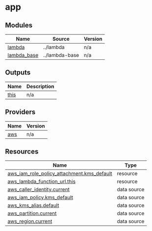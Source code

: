 # app

[//]: # (BEGIN_TF_DOCS)







## Modules

| Name | Source | Version |
|------|--------|---------|
| <a name="module_lambda"></a> [lambda](#module\_lambda) | ../lambda | n/a |
| <a name="module_lambda_base"></a> [lambda\_base](#module\_lambda\_base) | ../lambda-base | n/a |

## Outputs

| Name | Description |
|------|-------------|
| <a name="output_this"></a> [this](#output\_this) | n/a |

## Providers

| Name | Version |
|------|---------|
| <a name="provider_aws"></a> [aws](#provider\_aws) | n/a |



## Resources

| Name | Type |
|------|------|
| [aws_iam_role_policy_attachment.kms_default](https://registry.terraform.io/providers/hashicorp/aws/latest/docs/resources/iam_role_policy_attachment) | resource |
| [aws_lambda_function_url.this](https://registry.terraform.io/providers/hashicorp/aws/latest/docs/resources/lambda_function_url) | resource |
| [aws_caller_identity.current](https://registry.terraform.io/providers/hashicorp/aws/latest/docs/data-sources/caller_identity) | data source |
| [aws_iam_policy.kms_default](https://registry.terraform.io/providers/hashicorp/aws/latest/docs/data-sources/iam_policy) | data source |
| [aws_kms_alias.default](https://registry.terraform.io/providers/hashicorp/aws/latest/docs/data-sources/kms_alias) | data source |
| [aws_partition.current](https://registry.terraform.io/providers/hashicorp/aws/latest/docs/data-sources/partition) | data source |
| [aws_region.current](https://registry.terraform.io/providers/hashicorp/aws/latest/docs/data-sources/region) | data source |

[//]: # (END_TF_DOCS)
